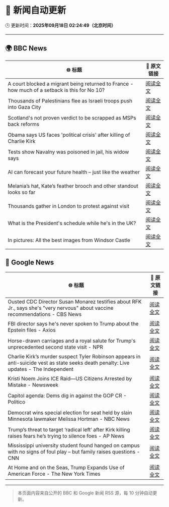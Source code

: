 # 🧠 新闻自动更新

🕒 更新时间：**2025年09月18日 02:24:49（北京时间）**

---

## 🌍 BBC News

| 🌐 标题 | 🔗 原文链接 |
|--------|-------------|
| A court blocked a migrant being returned to France - how much of a setback is this for No 10? | [阅读全文](https://www.bbc.com/news/articles/ced5gyg2e09o?at_medium=RSS&at_campaign=rss) |
| Thousands of Palestinians flee as Israeli troops push into Gaza City | [阅读全文](https://www.bbc.com/news/articles/cx270y1rgzeo?at_medium=RSS&at_campaign=rss) |
| Scotland's not proven verdict to be scrapped as MSPs back reforms | [阅读全文](https://www.bbc.com/news/articles/cy8rndyyp7vo?at_medium=RSS&at_campaign=rss) |
| Obama says US faces 'political crisis' after killing of Charlie Kirk | [阅读全文](https://www.bbc.com/news/articles/c9dxge2ep4xo?at_medium=RSS&at_campaign=rss) |
| Tests show Navalny was poisoned in jail, his widow says | [阅读全文](https://www.bbc.com/news/articles/c5ye0x28vzqo?at_medium=RSS&at_campaign=rss) |
| AI can forecast your future health – just like the weather | [阅读全文](https://www.bbc.com/news/articles/cx2pj502ev6o?at_medium=RSS&at_campaign=rss) |
| Melania’s hat, Kate’s feather brooch and other standout looks so far | [阅读全文](https://www.bbc.com/news/articles/cy857ddpjp4o?at_medium=RSS&at_campaign=rss) |
| Thousands gather in London to protest against visit | [阅读全文](https://www.bbc.com/news/articles/cj9zve281k3o?at_medium=RSS&at_campaign=rss) |
| What is the President's schedule while he's in the UK? | [阅读全文](https://www.bbc.com/news/articles/c8rynvlm6zjo?at_medium=RSS&at_campaign=rss) |
| In pictures: All the best images from Windsor Castle | [阅读全文](https://www.bbc.com/news/articles/c4gqd70v496o?at_medium=RSS&at_campaign=rss) |

## 📰 Google News

| 🌐 标题 | 🔗 原文链接 |
|--------|-------------|
| Ousted CDC Director Susan Monarez testifies about RFK Jr., says she's "very nervous" about vaccine recommendations - CBS News | [阅读全文](https://news.google.com/rss/articles/CBMilgFBVV95cUxNS05IVDBObUVBbkNJV1FJQXRqa1l1Tk1fNjd4NnBsUU5wM2hUdXViWHNzTl9qa2RYSUxwNWpaRmRqcVhBNE5oeENKZDVXdzJnRFBwSkY0dHl1Ym92d0h5WlYtQmp1VFNVeThmVFFNQXJEV2VuT3NfMUlYZVFES19TZlNESTMxMklYSHFsa1VFWUpQWVU3ZGfSAZsBQVVfeXFMUDdVUjVKQ256Y1gxc3Z1U05HY0lGdUp5X0dZampHSVJBS2JNdlBhaDl6YXR6ZUlxT2s2X0JpMHA1WWxrcjZ2R1FTMFVxcjJucmUyc3laV3FnakVVZVBsUHNub1RvTGV4ZVc1aFJUdXNDN05FY3pOTmVPVVYzOHNQSGFxS1hZR0RVWF9Oakl2OUgyeEZzMzhHM2laYkE?oc=5) |
| FBI director says he's never spoken to Trump about the Epstein files - Axios | [阅读全文](https://news.google.com/rss/articles/CBMiggFBVV95cUxNZ1R4Sl9nb0N3VmlGaG0xOTBSYm5Hc0tobTRuUTdqaHNjUlVyMDh2Xy1Ea2dObzMzWnk0T3NpY0JnYzA3SWItdnF4SGlNWmJVS2VkMVNENlA2OVpnbnRVZjg2M2Fvb1kzQjVHNWJUT2ZFV0Y3UFQ4bWxpY0p5RUlxMUZB?oc=5) |
| Horse-drawn carriages and a royal salute for Trump's unprecedented second state visit - NPR | [阅读全文](https://news.google.com/rss/articles/CBMiekFVX3lxTE5zOFpkTVE0ZUthaEo5S2xGRmJVRDIyXzE5Rk1OejVEeXdmdUp4UExma2EyNjc4cEJMbkRxOW54d1JpTmYyeWE5dlZEeEJIOEZlSDhGNl80ZE1jNXJkeTc0WUxNTGpYaHA4eXpobE1WVHMzMEJLTHBRQXpB?oc=5) |
| Charlie Kirk’s murder suspect Tyler Robinson appears in anti-suicide vest as state seeks death penalty: Live updates - The Independent | [阅读全文](https://news.google.com/rss/articles/CBMiwwFBVV95cUxOaG4tTjd0ZzNfeDU0eDZNX3FHcFo5cXdVQWM1TlZiMjlFd0NtbzlueUhCVUptcVBsZ2tDQ2VfbWVwS3hsMWhsTzAydDg2RXFscE8tbkQ1M3M4djA1WWJWbFlZMTBHekpiSmZXRFBuLUlDZ01iRllYWFd0eWFhOXZZTGdRRndvVlFIOHo4WTNtQ3ZkN3RCdlF5N1haYnhWSUVRLWlvakpnbG1SSW5oSjJLdnVwTmN2b1ZLUm1vN290RlpkQ1U?oc=5) |
| Kristi Noem Joins ICE Raid—US Citizens Arrested by Mistake - Newsweek | [阅读全文](https://news.google.com/rss/articles/CBMib0FVX3lxTE9vWTBzVk9yTllQZmhTNDhfS0UxSUw4dVprMFptNHNGNm8tb0dFNXBmbE8zS3kxdmxCVzczU3NmcHlHY3BqbE9lSXFMc2VrSG9iUTFtSko3T2JJX1hwZWYzZE84N0hpUWdKX1ZQVThIaw?oc=5) |
| Capitol agenda: Dems dig in against the GOP CR - Politico | [阅读全文](https://news.google.com/rss/articles/CBMi2wFBVV95cUxOTW44aGlHbUxGTklDcF9VLXNQZHJWMlk1c1JkYjNUQ3YwYXluckVfa2g4bmlKSTFGbDJwMnBjMXlpSkZHNXBhU25Pc19lakZad3o2Z3hic3RCaFhFRmhvdzhPZ19FY1hpV1dQeHhJdnc0MmdCUTEyak5GdGhwY3VyanE0YUMzUExkSHFMVTVNODZkMDR0a1ZBaENIOTVQODcxSGViMlFkX2xqdHcxcFl4TFV4aGJlemlMbkpJOWp4dFhtTFMtT3RsLWQ1RDFReUhFSFJLdjhTUDdIVlE?oc=5) |
| Democrat wins special election for seat held by slain Minnesota lawmaker Melissa Hortman - NBC News | [阅读全文](https://news.google.com/rss/articles/CBMiuwFBVV95cUxOdW1MdGppQ0R3d3BFMkhfUU5UMmtLRVdDSXIxaWVfVExxQmtOb0x5dnFzcWdhaHowakFPbkQwYndnOGJzLVY1LUZPaXZ2NVBxZTE3TGl2THNrVUlBWE5DeUxlRmNyRnNzaGZiS2o1X0ZiWFpPbHFEbHZ1eTRyMGtma05BTEs1NTczdU0waDAtazRuZTlrMlVRdEdVQjFINEptdW5CS0ZPNlZuRjRMdnlIX1RqdW15WEVQSFNF0gFWQVVfeXFMUEZFM3BoaFQ1RkVqb3V1bjZYZEpPU1U4MDlZMHRDRVh4U28wZmhUN2tOWGcyNFhwSE5NYjBRZVNKN09NRDd4R0Z1bTBtRlVXbkQtRXgzZVE?oc=5) |
| Trump’s threat to target ‘radical left’ after Kirk killing raises fears he’s trying to silence foes - AP News | [阅读全文](https://news.google.com/rss/articles/CBMisgFBVV95cUxQTUFhei1WSWtFeTRVUzlkR2VMNkJvUkNFMnlEM1Rob2t5LXJrNkV4T1UxNWxIQU4tTFFFdmRFY2tvNzVySmlLQXdPbFpuOUVoempmdjNaUmlxQ0hJdGVCV2pBblh1UTY4UWxWclRCRFliN0J2UVZhOFU3TXNUdnZwNWEyQTRJRUpxSHBJemFuV1licUw2bm1LTk1DeXNKTU4wenVrYUhiQ0pzdld0MzN0dU9B?oc=5) |
| Mississippi university student found hanged on campus with no signs of foul play – but family raises questions - CNN | [阅读全文](https://news.google.com/rss/articles/CBMimgFBVV95cUxPcS15WDJIMU5YbGN1TGxPR0J0UEVBblpoRlB3OGp5SzZreUIyY2xMOGFJQzJKVnprcG10QTc2NWFfYVNtQm52aWhSd1pWYk83ODMyb3MyNTlIZ0c3LVJoamRzNVhzbDhCSHF3MXRCVUxLaDlzbU1uNlBSaHFiNlJaQzNrWG9MS3l1VXBfNGRpdmR5bFBMYTFPQVF3?oc=5) |
| At Home and on the Seas, Trump Expands Use of American Force - The New York Times | [阅读全文](https://news.google.com/rss/articles/CBMikAFBVV95cUxPUmppcUcxbkQ4NDVxVWQ5Zk96MnZXb0hzWEpsb19YeWVQTHAzT2FLWXM1V1lXLWcxYU5VVFdnS1BIYTRQZnRxZzd5NkxuZ05yTEV3MjhQU0EwQ1RhTlhWRXZ0ZXE5cE1UZlhYMUhBOGxUNVNUMnVBVTI3THFpTzk4d2s2aHJFQThXNXNjZE1Cano?oc=5) |

---
> 本页面内容来自公开的 BBC 和 Google 新闻 RSS 源，每 10 分钟自动更新。